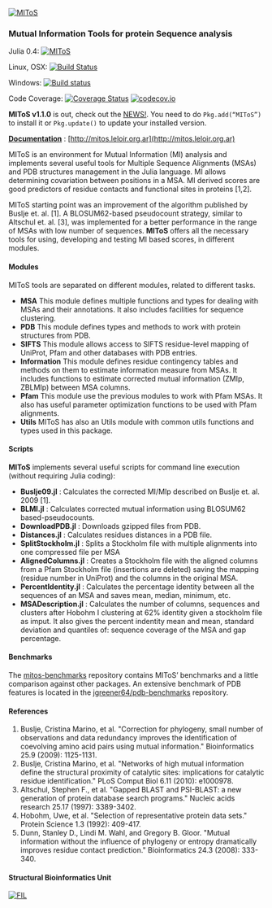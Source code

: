 [![MIToS](http://diegozea.github.io/MIToS.jl/assets/MIToS_logo.png)](http://diegozea.github.io/MIToS.jl/)
### Mutual Information Tools for protein Sequence analysis

Julia 0.4: [![MIToS](http://pkg.julialang.org/badges/MIToS_0.4.svg)](http://pkg.julialang.org/?pkg=MIToS)

Linux, OSX: [![Build Status](https://travis-ci.org/diegozea/MIToS.jl.svg?branch=master)](https://travis-ci.org/diegozea/MIToS.jl)

Windows: [![Build status](https://ci.appveyor.com/api/projects/status/h6o72b5dtdeto336/branch/master?svg=true)](https://ci.appveyor.com/project/diegozea/mitos-jl/branch/master)

Code Coverage: [![Coverage Status](https://coveralls.io/repos/diegozea/MIToS.jl/badge.svg?branch=master&service=github)](https://coveralls.io/github/diegozea/MIToS.jl?branch=master) [![codecov.io](http://codecov.io/github/diegozea/MIToS.jl/coverage.svg?branch=master)](http://codecov.io/github/diegozea/MIToS.jl?branch=master)

**MIToS v1.1.0** is out, check out the [NEWS!](https://github.com/diegozea/MIToS.jl/blob/master/NEWS.md).
You need to do `Pkg.add(“MIToS”)` to install it or `Pkg.update()` to update your installed version.

[**Documentation**](http://mitos.leloir.org.ar) : [http://mitos.leloir.org.ar](http://mitos.leloir.org.ar)

MIToS is an environment for Mutual Information (MI) analysis and implements several useful tools for Multiple Sequence Alignments (MSAs) and PDB structures management in the Julia language. MI allows determining covariation between positions in a MSA. MI derived scores are good predictors of residue contacts and functional sites in proteins [1,2].

MIToS starting point was an improvement of the algorithm published by Buslje et. al. [1]. A BLOSUM62-based pseudocount strategy, similar to Altschul et. al. [3], was implemented for a better performance in the range of MSAs with low number of sequences. **MIToS** offers all the necessary tools for using, developing and testing MI based scores, in different modules.

#### Modules
MIToS tools are separated on different modules, related to different tasks.
- **MSA** This module defines multiple functions and types for dealing with MSAs and their annotations. It also includes facilities for sequence clustering.
- **PDB** This module defines types and methods to work with protein structures from PDB.
- **SIFTS** This module allows access to SIFTS residue-level mapping of UniProt, Pfam and other databases with PDB entries.
- **Information** This module defines residue contingency tables and methods on them to estimate information measure from MSAs. It includes functions to estimate corrected mutual information (ZMIp, ZBLMIp) between MSA columns.
- **Pfam**
This module use the previous modules to work with Pfam MSAs. It also has useful parameter optimization functions to be used with Pfam alignments.
- **Utils** MIToS has also an Utils module with common utils functions and types used in this package.

#### Scripts

**MIToS** implements several useful scripts for command line execution (without requiring Julia coding):

* **Buslje09.jl** : Calculates the corrected MI/MIp described on Buslje et. al. 2009 [1].
* **BLMI.jl** : Calculates corrected mutual information using BLOSUM62 based-pseudocounts.
* **DownloadPDB.jl** : Downloads gzipped files from PDB.
* **Distances.jl** : Calculates residues distances in a PDB file.
* **SplitStockholm.jl** : Splits a Stockholm file with multiple alignments into one compressed file per MSA
* **AlignedColumns.jl** : Creates a Stockholm file with the aligned columns from a Pfam Stockholm file (insertions are deleted) saving the mapping (residue number in UniProt) and the columns in the original MSA.
* **PercentIdentity.jl** : Calculates the percentage identity between all the sequences of an MSA and saves mean, median, minimum, etc.
* **MSADescription.jl** : Calculates the number of columns, sequences and clusters after Hobohm I clustering at 62% identity given a stockholm file as imput. It also gives the percent indentity mean and mean, standard deviation and quantiles of: sequence coverage of the MSA and gap percentage.

#### Benchmarks

The [mitos-benchmarks](https://github.com/diegozea/mitos-benchmarks) repository contains MIToS’ benchmarks and a little comparison against other packages. An extensive benchmark of PDB features is located in the [jgreener64/pdb-benchmarks](https://github.com/jgreener64/pdb-benchmarks) repository.

#### References

1. Buslje, Cristina Marino, et al. "Correction for phylogeny, small number of observations and data redundancy improves the identification of coevolving amino acid pairs using mutual information." Bioinformatics 25.9 (2009): 1125-1131.
2. Buslje, Cristina Marino, et al. "Networks of high mutual information define the structural proximity of catalytic sites: implications for catalytic residue identification." PLoS Comput Biol 6.11 (2010): e1000978.
3. Altschul, Stephen F., et al. "Gapped BLAST and PSI-BLAST: a new generation of protein database search programs." Nucleic acids research 25.17 (1997): 3389-3402.
4. Hobohm, Uwe, et al. "Selection of representative protein data sets." Protein Science 1.3 (1992): 409-417.
5. Dunn, Stanley D., Lindi M. Wahl, and Gregory B. Gloor. "Mutual information without the influence of phylogeny or entropy dramatically improves residue contact prediction." Bioinformatics 24.3 (2008): 333-340.

#### Structural Bioinformatics Unit
[![FIL](http://mistic.leloir.org.ar/imgs/logo_horizontal.png)](http://www.leloir.org.ar/)
